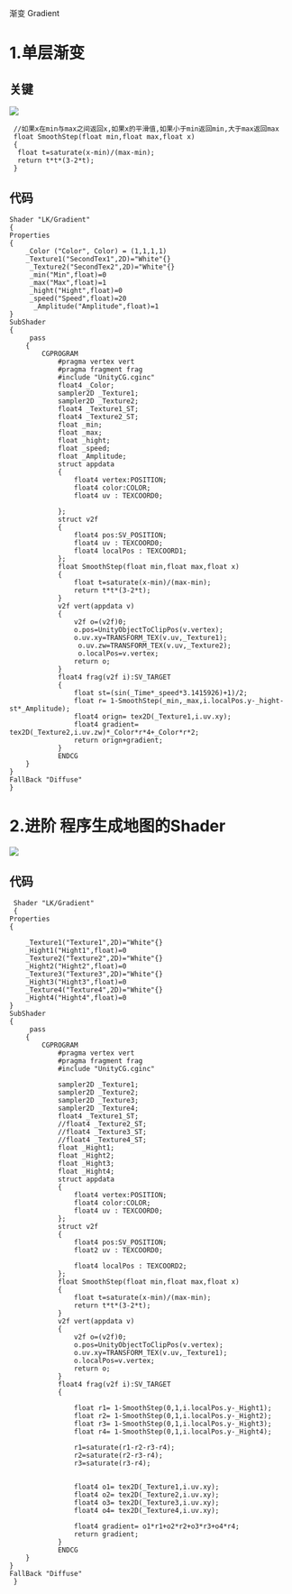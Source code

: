 渐变 Gradient

# 1.单层渐变
## 关键
![](https://unity-shader.oss-cn-beijing.aliyuncs.com/Gradient.gif)

     //如果x在min与max之间返回x,如果x的平滑值,如果小于min返回min,大于max返回max
     float SmoothStep(float min,float max,float x)
     {
      float t=saturate(x-min)/(max-min);
      return t*t*(3-2*t);
     }
     
  ## 代码
  
    Shader "LK/Gradient"
    {
    Properties
    {
        _Color ("Color", Color) = (1,1,1,1)
        _Texture1("SecondTex1",2D)="White"{}
         _Texture2("SecondTex2",2D)="White"{}
         _min("Min",float)=0
         _max("Max",float)=1
         _hight("Hight",float)=0
         _speed("Speed",float)=20
          _Amplitude("Amplitude",float)=1
    }
    SubShader
    {
         pass
        {
            CGPROGRAM
                #pragma vertex vert
                #pragma fragment frag 
                #include "UnityCG.cginc"
                float4 _Color;
                sampler2D _Texture1;
                sampler2D _Texture2;
                float4 _Texture1_ST;
                float4 _Texture2_ST;
                float _min;
                float _max;
                float _hight;
                float _speed;
                float _Amplitude;
                struct appdata
                {
                    float4 vertex:POSITION;
                    float4 color:COLOR;
                    float4 uv : TEXCOORD0;
                  
                };
                struct v2f
                {
                    float4 pos:SV_POSITION;
                    float4 uv : TEXCOORD0;
                    float4 localPos : TEXCOORD1;
                };
                float SmoothStep(float min,float max,float x)
                {
                    float t=saturate(x-min)/(max-min);
                    return t*t*(3-2*t);
                }
                v2f vert(appdata v)
                {
                    v2f o=(v2f)0;
                    o.pos=UnityObjectToClipPos(v.vertex);
                    o.uv.xy=TRANSFORM_TEX(v.uv,_Texture1);
                     o.uv.zw=TRANSFORM_TEX(v.uv,_Texture2);
                     o.localPos=v.vertex;
                    return o;
                }
                float4 frag(v2f i):SV_TARGET
                {
                    float st=(sin(_Time*_speed*3.1415926)+1)/2;
                    float r= 1-SmoothStep(_min,_max,i.localPos.y-_hight-st*_Amplitude);
                    float4 orign= tex2D(_Texture1,i.uv.xy);
                    float4 gradient= tex2D(_Texture2,i.uv.zw)*_Color*r*4+_Color*r*2;
                    return orign+gradient;
                }
                ENDCG
        }
    }
    FallBack "Diffuse"
    }
     
     
     
# 2.进阶 程序生成地图的Shader
 
 ![](https://unity-shader.oss-cn-beijing.aliyuncs.com/ProgramGeneratedMapGradient.gif)
 
 
 ## 代码
     Shader "LK/Gradient"
     {
    Properties
    {
       
        _Texture1("Texture1",2D)="White"{}
        _Hight1("Hight1",float)=0
        _Texture2("Texture2",2D)="White"{}
        _Hight2("Hight2",float)=0
        _Texture3("Texture3",2D)="White"{}
        _Hight3("Hight3",float)=0
        _Texture4("Texture4",2D)="White"{}
        _Hight4("Hight4",float)=0
    }
    SubShader
    {
         pass
        {
            CGPROGRAM
                #pragma vertex vert
                #pragma fragment frag 
                #include "UnityCG.cginc"
        
                sampler2D _Texture1;
                sampler2D _Texture2;
                sampler2D _Texture3;
                sampler2D _Texture4;
                float4 _Texture1_ST;
                //float4 _Texture2_ST;
                //float4 _Texture3_ST;
                //float4 _Texture4_ST;
                float _Hight1;
                float _Hight2;
                float _Hight3;
                float _Hight4;
                struct appdata
                {
                    float4 vertex:POSITION;
                    float4 color:COLOR;
                    float4 uv : TEXCOORD0;
                };
                struct v2f
                {
                    float4 pos:SV_POSITION;
                    float2 uv : TEXCOORD0;
            
                    float4 localPos : TEXCOORD2;
                };
                float SmoothStep(float min,float max,float x)
                {
                    float t=saturate(x-min)/(max-min);
                    return t*t*(3-2*t);
                }
                v2f vert(appdata v)
                {
                    v2f o=(v2f)0;
                    o.pos=UnityObjectToClipPos(v.vertex);
                    o.uv.xy=TRANSFORM_TEX(v.uv,_Texture1);
                    o.localPos=v.vertex;
                    return o;
                }
                float4 frag(v2f i):SV_TARGET
                {
                    
                    float r1= 1-SmoothStep(0,1,i.localPos.y-_Hight1);
                    float r2= 1-SmoothStep(0,1,i.localPos.y-_Hight2);
                    float r3= 1-SmoothStep(0,1,i.localPos.y-_Hight3);
                    float r4= 1-SmoothStep(0,1,i.localPos.y-_Hight4);

                    r1=saturate(r1-r2-r3-r4);
                    r2=saturate(r2-r3-r4);
                    r3=saturate(r3-r4);
               

                    float4 o1= tex2D(_Texture1,i.uv.xy);
                    float4 o2= tex2D(_Texture2,i.uv.xy);
                    float4 o3= tex2D(_Texture3,i.uv.xy);
                    float4 o4= tex2D(_Texture4,i.uv.xy);

                    float4 gradient= o1*r1+o2*r2+o3*r3+o4*r4;
                    return gradient;
                }
                ENDCG
        }
    }
    FallBack "Diffuse"
     }
